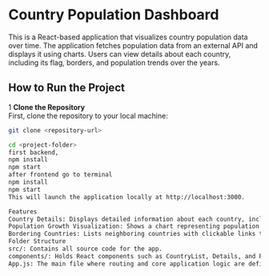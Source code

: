 # Country Population Dashboard

This is a React-based application that visualizes country population data over time. The application fetches population data from an external API and displays it using charts. Users can view details about each country, including its flag, borders, and population trends over the years.

## How to Run the Project

1 **Clone the Repository**  
First, clone the repository to your local machine:

   ```bash
   git clone <repository-url>

cd <project-folder>
first backend,
npm install
npm start
after frontend go to terminal
npm install
npm start
This will launch the application locally at http://localhost:3000.

Features
Country Details: Displays detailed information about each country, including its name, region, and flag.
Population Growth Visualization: Shows a chart representing population growth over time (1961–2018).
Bordering Countries: Lists neighboring countries with clickable links to navigate to their details page.
Folder Structure
src/: Contains all source code for the app.
components/: Holds React components such as CountryList, Details, and PopulationChart.
App.js: The main file where routing and core application logic are defined.
